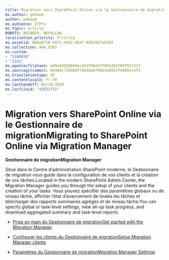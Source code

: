 ```yaml
---
title: Migration vers SharePoint Online via le Gestionnaire de migration
ms.author: pebaum
author: pebaum
ms.audience: ITPro
ms.topic: article
ROBOTS: NOINDEX, NOFOLLOW
localization_priority: Priority
ms.assetid: 686e8f18-b871-4dd2-864f-8562947ab583
ms.collection: Adm_O365
ms.custom:
- "5300030"
- "3192"
ms.openlocfilehash: ad9e9d929664ecdfd796e977891d83f80f557333
ms.sourcegitcommit: 04484c73b96bf76d1b50796b3e8913f49095c4f3
ms.translationtype: HT
ms.contentlocale: fr-FR
ms.lasthandoff: 04/18/2020
ms.locfileid: "43552732"
---
```

# <a name="migrating-to-sharepoint-online-via-migration-manager"></a><span data-ttu-id="be3de-102">Migration vers SharePoint Online via le Gestionnaire de migration</span><span class="sxs-lookup"><span data-stu-id="be3de-102">Migrating to SharePoint Online via Migration Manager</span></span>

<span data-ttu-id="be3de-103">**Gestionnaire de migration**</span><span class="sxs-lookup"><span data-stu-id="be3de-103">**Migration Manager**</span></span>

<span data-ttu-id="be3de-104">Situé dans le Centre d’administration SharePoint moderne, le Gestionnaire de migration vous guide dans la configuration de vos clients et la création de vos tâches.</span><span class="sxs-lookup"><span data-stu-id="be3de-104">Located in the modern SharePoint Admin Center, the Migration Manager guides you through the setup of your clients and the creation of your tasks.</span></span> <span data-ttu-id="be3de-105">Vous pouvez spécifier des paramètres globaux ou de niveau tâche, afficher l’état d’avancement de toutes les tâches et télécharger des rapports sommaires agrégés et de niveau tâche.</span><span class="sxs-lookup"><span data-stu-id="be3de-105">You can specify global or task-level settings, view all-up task progress, and download aggregated summary and task-level reports.</span></span>

- [<span data-ttu-id="be3de-106">Prise en main du Gestionnaire de migration</span><span class="sxs-lookup"><span data-stu-id="be3de-106">Get started with the Migration Manager</span></span>](https://docs.microsoft.com/sharepointmigration/mm-get-started)

- [<span data-ttu-id="be3de-107">Configurer les clients du Gestionnaire de migration</span><span class="sxs-lookup"><span data-stu-id="be3de-107">Setup Migration Manager clients</span></span>](https://docs.microsoft.com/sharepointmigration/mm-setup-clients)

- [<span data-ttu-id="be3de-108">Paramètres du Gestionnaire de migration</span><span class="sxs-lookup"><span data-stu-id="be3de-108">Migration Manager Settings</span></span>](https://docs.microsoft.com/sharepointmigration/mm-settings)
